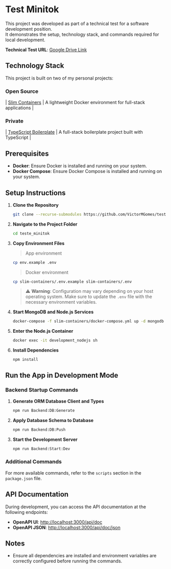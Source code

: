 # Test Minitok

This project was developed as part of a technical test for a software development position.  
It demonstrates the setup, technology stack, and commands required for local development.

**Technical Test URL**: [Google Drive Link](https://drive.google.com/file/d/1qArozFgfFbyJHTox8w4q-kCcy7oYzt8c/view?usp=sharing)

## Technology Stack

This project is built on two of my personal projects:

### Open Source  
| [Slim Containers](https://github.com/VictorMGomes/slim-containers) | A lightweight Docker environment for full-stack applications |

### Private  
| [TypeScript Boilerplate](#) | A full-stack boilerplate project built with TypeScript |

## Prerequisites

- **Docker**: Ensure Docker is installed and running on your system.
- **Docker Compose**: Ensure Docker Compose is installed and running on your system.

## Setup Instructions

1. **Clone the Repository**  
   ```bash
   git clone --recurse-submodules https://github.com/VictorMGomes/teste_minitok.git
   ```

2. **Navigate to the Project Folder**  
   ```bash
   cd teste_minitok
   ```

3. **Copy Environment Files**  
   > App environment  
   ```bash
   cp env.example .env
   ```

   > Docker environment  
   ```bash
   cp slim-containers/.env.example slim-containers/.env
   ```

   > ⚠️ **Warning**: Configuration may vary depending on your host operating system. Make sure to update the `.env` file with the necessary environment variables.

4. **Start MongoDB and Node.js Services**  
   ```bash
   docker-compose -f slim-containers/docker-compose.yml up -d mongodb nodejs
   ```

5. **Enter the Node.js Container**  
   ```bash
   docker exec -it development_nodejs sh
   ```

6. **Install Dependencies**  
   ```bash
   npm install
   ```

## Run the App in Development Mode

### Backend Startup Commands

1. **Generate ORM Database Client and Types**  
   ```bash
   npm run Backend:DB:Generate
   ```

2. **Apply Database Schema to Database**  
   ```bash
   npm run Backend:DB:Push
   ```

3. **Start the Development Server**  
   ```bash
   npm run Backend:Start:Dev
   ```

### Additional Commands

For more available commands, refer to the `scripts` section in the `package.json` file.

## API Documentation

During development, you can access the API documentation at the following endpoints:

- **OpenAPI UI**: [http://localhost:3000/api/doc](http://localhost:3000/api/doc)  
- **OpenAPI JSON**: [http://localhost:3000/api/doc/json](http://localhost:3000/api/doc/json)

## Notes

- Ensure all dependencies are installed and environment variables are correctly configured before running the commands.
